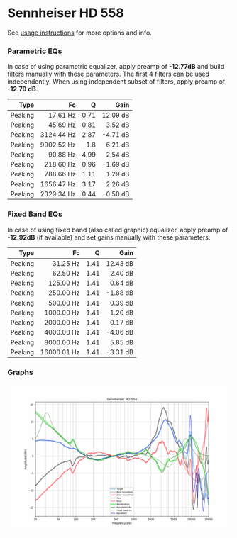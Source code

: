 # Sennheiser HD 558
See [usage instructions](https://github.com/jaakkopasanen/AutoEq#usage) for more options and info.

### Parametric EQs
In case of using parametric equalizer, apply preamp of **-12.77dB** and build filters manually
with these parameters. The first 4 filters can be used independently.
When using independent subset of filters, apply preamp of **-12.79 dB**.

| Type    | Fc         |    Q | Gain     |
|--------:|-----------:|-----:|---------:|
| Peaking | 17.61 Hz   | 0.71 | 12.09 dB |
| Peaking | 45.69 Hz   | 0.81 | 3.52 dB  |
| Peaking | 3124.44 Hz | 2.87 | -4.71 dB |
| Peaking | 9902.52 Hz | 1.8  | 6.21 dB  |
| Peaking | 90.88 Hz   | 4.99 | 2.54 dB  |
| Peaking | 218.60 Hz  | 0.96 | -1.69 dB |
| Peaking | 788.66 Hz  | 1.11 | 1.29 dB  |
| Peaking | 1656.47 Hz | 3.17 | 2.26 dB  |
| Peaking | 2329.34 Hz | 0.44 | -0.50 dB |

### Fixed Band EQs
In case of using fixed band (also called graphic) equalizer, apply preamp of **-12.92dB**
(if available) and set gains manually with these parameters.

| Type    | Fc          |    Q | Gain     |
|--------:|------------:|-----:|---------:|
| Peaking | 31.25 Hz    | 1.41 | 12.43 dB |
| Peaking | 62.50 Hz    | 1.41 | 2.40 dB  |
| Peaking | 125.00 Hz   | 1.41 | 0.64 dB  |
| Peaking | 250.00 Hz   | 1.41 | -1.88 dB |
| Peaking | 500.00 Hz   | 1.41 | 0.39 dB  |
| Peaking | 1000.00 Hz  | 1.41 | 1.20 dB  |
| Peaking | 2000.00 Hz  | 1.41 | 0.17 dB  |
| Peaking | 4000.00 Hz  | 1.41 | -4.06 dB |
| Peaking | 8000.00 Hz  | 1.41 | 5.85 dB  |
| Peaking | 16000.01 Hz | 1.41 | -3.31 dB |

### Graphs
![](./Sennheiser%20HD%20558.png)